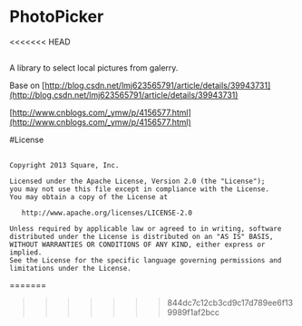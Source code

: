 # PhotoPicker
<<<<<<< HEAD

##

A library to select local pictures from galerry.

Base on [http://blog.csdn.net/lmj623565791/article/details/39943731](http://blog.csdn.net/lmj623565791/article/details/39943731)

[http://www.cnblogs.com/_ymw/p/4156577.html](http://www.cnblogs.com/_ymw/p/4156577.html)

#License
##

	Copyright 2013 Square, Inc.
	
	Licensed under the Apache License, Version 2.0 (the "License");
	you may not use this file except in compliance with the License.
	You may obtain a copy of the License at
	
	   http://www.apache.org/licenses/LICENSE-2.0
	
	Unless required by applicable law or agreed to in writing, software
	distributed under the License is distributed on an "AS IS" BASIS,
	WITHOUT WARRANTIES OR CONDITIONS OF ANY KIND, either express or implied.
	See the License for the specific language governing permissions and
	limitations under the License.
=======
>>>>>>> 844dc7c12cb3cd9c17d789ee6f139989f1af2bcc
